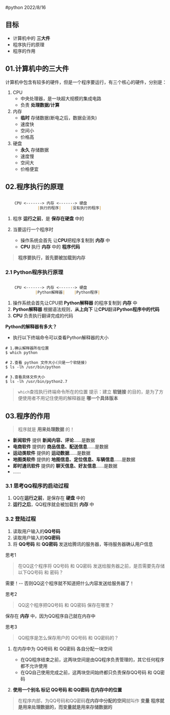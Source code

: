 #python 2022/8/16

## 目标

- 计算机中的 **三大件**
- 程序执行的原理
- 程序的作用

## 01.计算机中的三大件

计算机中包含有较多的硬件，但是一个程序要运行，有三个核心的硬件，分别是：

1. CPU
	- 中央处理器，是一块超大规模的集成电路
	- 负责 **处理数据/计算**
2. 内存
	- **临时** 存储数据(断电之后，数据会消失)
	- 速度快
	- 空间小
	- 价格高
3. 硬盘
	- **永久** 存储数据
	- 速度慢
	- 空间大
	- 价格便宜


## 02.程序执行的原理

```md

	CPU <-------> 内存 <-------> 硬盘
			  |执行的程序|    |没有执行的程序|

```

1. 程序 **运行之前**，是 **保存在硬盘** 中的
2. 当要运行一个程序时

	- 操作系统会首先 让**CPU**把程序复制到 **内存** 中
	- **CPU** 执行 **内存** 中的 **程序代码**

>**程序要执行，首先要被加载到内存**

### 2.1 Python程序执行原理

```md

	CPU <-------> 内存 <-------> 硬盘
			 |Python解释器|    |Python程序|

```

1. 操作系统会首先让CPU把 **Python解释器** 的程序复制到 **内存** 中
2. **Python解释器** 根据语法规则，**从上向下** 让**CPU**翻译**Python程序中的代码**
3. **CPU** 负责执行翻译完成的代码

**Python的解释器有多大？**

- 执行以下终端命令可以查看Python解释器的大小

```linux
# 1.确认解释器所在位置
$ which python

# 2.查看 python 文件大小(只是一个软链接)
$ ls -lh /usr/bin/python

# 3.查看具体文件大小
$ ls -lh /usr/bin/python2.7
```

>`which`查找执行终端命令所在的位置
>提示：建立 **软链接** 的目的，是为了方便使用者不用记住使用的解释器是 **哪一个具体版本**

## 03.程序的作用

>程序就是 **用来处理数据** 的！

- **新闻软件** 提供 **新闻内容、评论**……是数据
- **电商软件** 提供的 **商品信息、配送信息**……是数据
- **运动类软件** 提供的 **运动数据**……是数据
- **地图类软件** 提供的 **地图信息、定位信息、车辆信息**……是数据
- **即时通讯软件** 提供的 **聊天信息、好友信息**……是数据
- ……

### 3.1 思考QQ程序的启动过程

1. QQ在**运行之前**，是保存在 **硬盘** 中的
2. **运行之后**，QQ程序就会被加载到 **内存** 中

### 3.2 登陆过程

1. 读取用户输入的**QQ号码**
2. 读取用户输入的**QQ密码**
3. 将 **QQ号码** 和 **QQ密码** 发送给腾讯的服务器，等待服务器确认用户信息

思考1

>在QQ这个程序将 QQ号码 和 QQ密码 发送给服务器之前，是否需要先存储以下QQ号码 和 密码？

需要！-- 否则QQ这个程序就不知道把什么内容发送给服务器了！

思考2

>QQ这个程序把QQ号码 和 QQ密码 保存在哪里？

保存在 **内存** 中，因为QQ程序自己就在内存中

思考3

>QQ程序是怎么保存用户的 QQ号码 和 QQ密码的？

1. 在内存中为 QQ号码 和 QQ密码 各自分配一块空间

	- 在QQ程序结束之前，这两块空间是由QQ程序负责管理的，其它任何程序都不允许使用
	- 在QQ自己使用完成之前，这两块空间始终都只负责保存QQ号码 和 QQ密码

2. **使用一个别名 标记 QQ号码 和 QQ密码 在内存中的位置**

>在程序内部，为QQ号码和QQ密码**在内存中分配的空间**就叫作 **变量**
>**程序就是用来处理数据的，而变量就是用来存储数据的**
